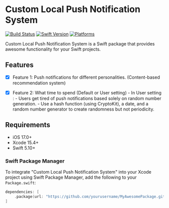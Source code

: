 # Custom Local Push Notification System

[![Build Status](https://github.com/yourusername/MyAwesomePackage/workflows/CI/badge.svg)](https://github.com/yourusername/MyAwesomePackage/actions)
[![Swift Version](https://img.shields.io/badge/Swift-5.10-orange.svg)](https://swift.org)
[![Platforms](https://img.shields.io/cocoapods/p/LFAlertController.svg?style=flat)](https://developer.apple.com/ios/)

Custom Local Push Notification System is a Swift package that provides awesome functionality for your Swift projects.

## Features

- [x] Feature 1: Push notifications for different personalities. (Content-based recommendation system)
- [x] Feature 2: What time to spend (Default or User setting)
      - In User setting :
          - Users get tired of push notifications based solely on random number generation.
          - Use a hash function (using CryptoKit), a date, and a random number generator to create randomness but not periodicity.


## Requirements

- iOS 17.0+ 
- Xcode 15.4+
- Swift 5.10+


### Swift Package Manager

To integrate "Custom Local Push Notification System" into your Xcode project using Swift Package Manager, add the following to your `Package.swift`:

```swift
dependencies: [
    .package(url: "https://github.com/yourusername/MyAwesomePackage.git", from: "1.0.0")
]

